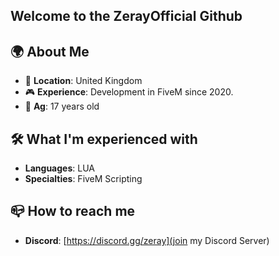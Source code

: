 ## Welcome to the ZerayOfficial Github

## 🌍 About Me

- 📍 **Location**: United Kingdom
- 🎮 **Experience**: Development in FiveM since 2020.
- 🤝 **Ag**: 17 years old

## 🛠️ What I'm experienced with
- **Languages**: LUA
- **Specialties**: FiveM Scripting

## 📪 How to reach me
- **Discord**: [https://discord.gg/zeray](join my Discord Server)
